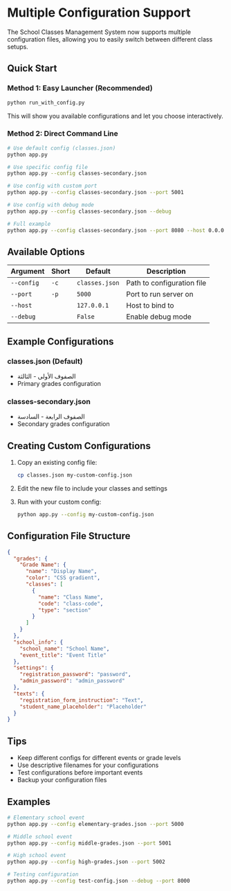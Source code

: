 # Multiple Configuration Support

The School Classes Management System now supports multiple configuration files, allowing you to easily switch between different class setups.

## Quick Start

### Method 1: Easy Launcher (Recommended)
```bash
python run_with_config.py
```
This will show you available configurations and let you choose interactively.

### Method 2: Direct Command Line
```bash
# Use default config (classes.json)
python app.py

# Use specific config file
python app.py --config classes-secondary.json

# Use config with custom port
python app.py --config classes-secondary.json --port 5001

# Use config with debug mode
python app.py --config classes-secondary.json --debug

# Full example
python app.py --config classes-secondary.json --port 8080 --host 0.0.0.0 --debug
```

## Available Options

| Argument | Short | Default | Description |
|----------|-------|---------|-------------|
| `--config` | `-c` | `classes.json` | Path to configuration file |
| `--port` | `-p` | `5000` | Port to run server on |
| `--host` | | `127.0.0.1` | Host to bind to |
| `--debug` | | `False` | Enable debug mode |

## Example Configurations

### classes.json (Default)
- الصفوف الأولى - الثالثة
- Primary grades configuration

### classes-secondary.json 
- الصفوف الرابعة - السادسة  
- Secondary grades configuration

## Creating Custom Configurations

1. Copy an existing config file:
   ```bash
   cp classes.json my-custom-config.json
   ```

2. Edit the new file to include your classes and settings

3. Run with your custom config:
   ```bash
   python app.py --config my-custom-config.json
   ```

## Configuration File Structure

```json
{
  "grades": {
    "Grade Name": {
      "name": "Display Name",
      "color": "CSS gradient",
      "classes": [
        {
          "name": "Class Name",
          "code": "class-code",
          "type": "section"
        }
      ]
    }
  },
  "school_info": {
    "school_name": "School Name",
    "event_title": "Event Title"
  },
  "settings": {
    "registration_password": "password",
    "admin_password": "admin_password"
  },
  "texts": {
    "registration_form_instruction": "Text",
    "student_name_placeholder": "Placeholder"
  }
}
```

## Tips

- Keep different configs for different events or grade levels
- Use descriptive filenames for your configurations
- Test configurations before important events
- Backup your configuration files

## Examples

```bash
# Elementary school event
python app.py --config elementary-grades.json --port 5000

# Middle school event  
python app.py --config middle-grades.json --port 5001

# High school event
python app.py --config high-grades.json --port 5002

# Testing configuration
python app.py --config test-config.json --debug --port 8000
```
